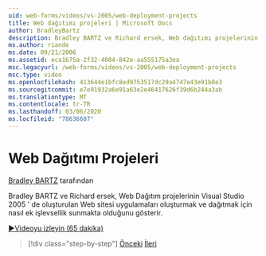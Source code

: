 ```yaml
---
uid: web-forms/videos/vs-2005/web-deployment-projects
title: Web dağıtımı projeleri | Microsoft Docs
author: BradleyBartz
description: Bradley BARTZ ve Richard ersek, Web dağıtımı projelerinin Web sitesi uygulamalarının oluşturulması ve dağıtılması için nasıl ek işlevsellik sunmakta olduğunu gösterir...
ms.author: riande
ms.date: 09/21/2006
ms.assetid: eca1b75a-2f32-4004-842e-aa555175a3ea
msc.legacyurl: /web-forms/videos/vs-2005/web-deployment-projects
msc.type: video
ms.openlocfilehash: 413644e1bfc8ed9753517dc29a4747e43e91b8e3
ms.sourcegitcommit: e7e91932a6e91a63e2e46417626f39d6b244a3ab
ms.translationtype: MT
ms.contentlocale: tr-TR
ms.lasthandoff: 03/06/2020
ms.locfileid: "78636607"
---
```

# <a name="web-deployment-projects"></a>Web Dağıtımı Projeleri

[Bradley BARTZ](https://github.com/BradleyBartz) tarafından

Bradley BARTZ ve Richard ersek, Web Dağıtım projelerinin Visual Studio 2005 ' de oluşturulan Web sitesi uygulamaları oluşturmak ve dağıtmak için nasıl ek işlevsellik sunmakta olduğunu gösterir.

[&#9654;Videoyu izleyin (65 dakika)](https://channel9.msdn.com/Blogs/ASP-NET-Site-Videos/web-deployment-projects)

> [!div class="step-by-step"]
> [Önceki](how-do-i-enable-code-coverage-and-profiling-in-production-applications.md)
> [İleri](web-application-projects-web-deployment-projects.md)
